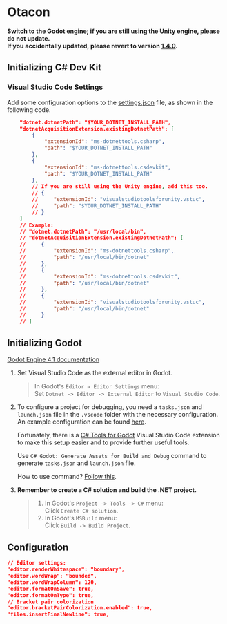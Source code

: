 # Otacon
**Switch to the Godot engine; if you are still using the Unity engine, please do not update.**  
**If you accidentally updated, please revert to version [1.4.0](https://github.com/verbess/Otacon/releases/tag/v1.4.0).**

## Initializing C# Dev Kit
### Visual Studio Code Settings
Add some configuration options to the [settings.json](https://code.visualstudio.com/docs/getstarted/settings#_settingsjson) file, as shown in the following code.

``` Json
    "dotnet.dotnetPath": "$YOUR_DOTNET_INSTALL_PATH",
    "dotnetAcquisitionExtension.existingDotnetPath": [
        {
            "extensionId": "ms-dotnettools.csharp",
            "path": "$YOUR_DOTNET_INSTALL_PATH"
        },
        {
            "extensionId": "ms-dotnettools.csdevkit",
            "path": "$YOUR_DOTNET_INSTALL_PATH"
        },
        // If you are still using the Unity engine, add this too.
        // {
        //     "extensionId": "visualstudiotoolsforunity.vstuc",
        //     "path": "$YOUR_DOTNET_INSTALL_PATH"
        // }
    ]
    // Example:
    // "dotnet.dotnetPath": "/usr/local/bin",
    // "dotnetAcquisitionExtension.existingDotnetPath": [
    //     {
    //         "extensionId": "ms-dotnettools.csharp",
    //         "path": "/usr/local/bin/dotnet"
    //     },
    //     {
    //         "extensionId": "ms-dotnettools.csdevkit",
    //         "path": "/usr/local/bin/dotnet"
    //     },
    //     {
    //         "extensionId": "visualstudiotoolsforunity.vstuc",
    //         "path": "/usr/local/bin/dotnet"
    //     }
    // ]
```

## Initializing Godot
[Godot Engine 4.1 documentation](https://docs.godotengine.org/en/stable/tutorials/scripting/c_sharp/c_sharp_basics.html)

1. Set Visual Studio Code as the external editor in Godot.

    > In Godot's `Editor → Editor Settings` menu:  
    > Set `Dotnet -> Editor -> External Editor` to `Visual Studio Code`.

2. To configure a project for debugging, you need a `tasks.json` and `launch.json` file in the `.vscode` folder with the necessary configuration. An example configuration can be found [here](https://github.com/godotengine/godot-csharp-vscode/issues/43#issuecomment-1258321229).

    Fortunately, there is a [C# Tools for Godot](https://marketplace.visualstudio.com/items?itemName=neikeq.godot-csharp-vscode) Visual Studio Code extension to make this setup easier and to provide further useful tools.

    Use `C# Godot: Generate Assets for Build and Debug` command to generate `tasks.json` and `launch.json` file.

    How to use command? [Follow this](https://code.visualstudio.com/docs/getstarted/tips-and-tricks#_command-palette).

3. **Remember to create a C# solution and build the .NET project.**

    > 1. In Godot's `Project -> Tools -> C#` menu:  
    >    Click `Create C# solution`.  
    > 2. In Godot's `MSBuild` menu:  
    >    Click `Build -> Build Project`.

## Configuration
``` Json
// Editor settings:
"editor.renderWhitespace": "boundary",
"editor.wordWrap": "bounded",
"editor.wordWrapColumn": 120,
"editor.formatOnSave": true,
"editor.formatOnType": true,
// Bracket pair colorization
"editor.bracketPairColorization.enabled": true,
"files.insertFinalNewline": true,
```
